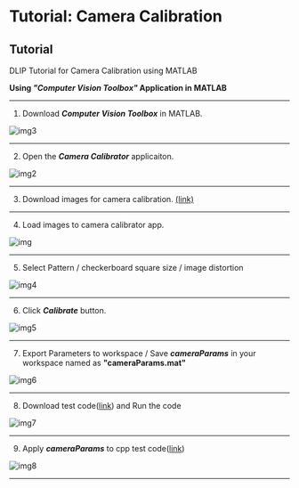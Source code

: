 # Tutorial: Camera Calibration



## Tutorial

DLIP Tutorial for Camera Calibration using MATLAB

**Using *"Computer Vision Toolbox"* Application in MATLAB**

----


1. Download ***Computer Vision Toolbox*** in MATLAB.

![img3](https://user-images.githubusercontent.com/84509483/226327538-cb410359-6337-4030-b6fd-83042b1db028.PNG)

---


2. Open the ***Camera Calibrator*** applicaiton.

![img2](https://user-images.githubusercontent.com/84509483/226327602-6d01d8c2-bf21-4fb0-812c-c6438fec07ba.PNG)

---


3. Download images for camera calibration. [(link)](https://github.com/ykkimhgu/DLIP-src/blob/main/Tutorial_Calibration/camera_calibration_images.zip)

---

4. Load images to camera calibrator app.

![img](https://user-images.githubusercontent.com/84509483/226327653-216ad6ed-34ea-4fab-bd60-98499c6e18c7.PNG)

---


5. Select Pattern / checkerboard square size / image distortion

![img4](https://user-images.githubusercontent.com/84509483/226327686-7ee6cf2d-e079-4b28-9e30-1db0482f04a9.PNG)

---


6. Click ***Calibrate*** button.

![img5](https://user-images.githubusercontent.com/84509483/226327718-35316e83-78bc-4d68-aa43-ee61d96d16ac.PNG)

---

7. Export Parameters to workspace / Save ***cameraParams*** in your workspace named as **"cameraParams.mat"**

![img6](https://user-images.githubusercontent.com/84509483/226327732-b066f4a1-fc5e-4d07-8d66-f5ddfafb2acb.PNG)

---


8. Download test code([link](https://github.com/ykkimhgu/DLIP-src/blob/main/Tutorial_Calibration/DLIP_Tutorial_Calibration_GetUndistortedImg.m)) and Run the code

![img7](https://user-images.githubusercontent.com/84509483/226327756-702956a0-f1d7-4098-a7fb-2b149f31df37.PNG)

---


9. Apply ***cameraParams*** to cpp test code([link](https://github.com/ykkimhgu/DLIP-src/blob/main/Tutorial_Calibration/ShowUndistorted.cpp))

![img8](https://user-images.githubusercontent.com/84509483/226327795-2cf5e1fc-e856-4a53-8c23-625d71ad43ff.PNG)

---

